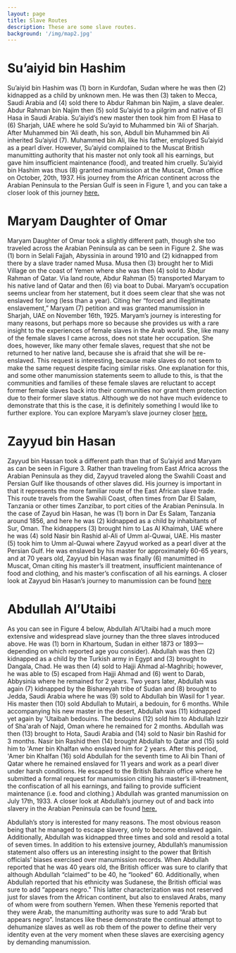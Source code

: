 ```yaml
---
layout: page
title: Slave Routes
description: These are some slave routes.
background: '/img/map2.jpg'
---
```

# Su’aiyid bin Hashim

Su’aiyid bin Hashim was (1) born in Kurdofan, Sudan where he was then (2) kidnapped as a child by unknown men. He was then (3) taken to Mecca, Saudi Arabia and (4) sold there to Abdur Rahman bin Najim, a slave dealer. Abdur Rahman bin Najim then (5) sold Su’aiyid to a pilgrim and native of El Hasa in Saudi Arabia. Su’aiyid’s new master then took him from El Hasa to (6) Sharjah, UAE where he sold Su’ayid to Muhammed bin ‘Ali of Sharjah. After Muhammed bin ‘Ali death, his son, Abdull bin Muhammed bin Ali inherited Su’aiyid (7). Muhammed bin Ali, like his father, employed Su’aiyid as a pearl diver. However, Su’aiyid complained to the Muscat British manumitting authority that his master not only took all his earnings, but gave him insufficient maintenance (food), and treated him cruelly. Su’aiyid bin Hashim was thus (8) granted manumission at the Muscat, Oman office on October, 20th, 1937. His journey from the African continent across the Arabian Peninsula to the Persian Gulf is seen in Figure 1, and you can take a closer look of this journey [here.](https://api.mapbox.com/styles/v1/galshaif/cjt7odym02ddr1fmkeafi6wb9.html?fresh=true&title=true&access_token=pk.eyJ1IjoiZ2Fsc2hhaWYiLCJhIjoiY2pyaDFjMjl5MWgyYzQ5cXF2d3VlaWpjYiJ9.OEhQEgL1Bk34MgfDwHs5eQ#3.3/0.000000/0.000000/0)


# Maryam Daughter of Omar

Maryam Daughter of Omar took a slightly different path, though she too traveled across the Arabian Peninsula as can be seen in Figure 2. She was (1) born in Selali Fajjah, Abyssinia in around 1910 and (2) kidnapped from there by a slave trader named Musa. Musa then (3) brought her to Midi Village on the coast of Yemen where she was then (4) sold to Abdur Rahman of Qatar. Via land route, Abdur Rahman (5) transported Maryam to his native land of Qatar and then (6) via boat to Dubai. Maryam’s occupation seems unclear from her statement, but it does seem clear that she was not enslaved for long (less than a year). Citing her “forced and illegitimate enslavement,” Maryam (7) petition and was granted manumission in Sharjah, UAE on November 16th, 1925. Maryam’s journey is interesting for many reasons, but perhaps more so because she provides us with a rare insight to the experiences of female slaves in the Arab world. She, like many of the female slaves I came across, does not state her occupation. She does, however, like many other female slaves, request that she not be returned to her native land, because she is afraid that she will be re-enslaved. This request is interesting, because male slaves do not seem to make the same request despite facing similar risks. One explanation for this, and some other manumission statements seem to allude to this, is that the communities and families of these female slaves are reluctant to accept former female slaves back into their communities nor grant them protection due to their former slave status. Although we do not have much evidence to demonstrate that this is the case, it is definitely something I would like to further explore. You can explore Maryam’s slave journey closer [here.](https://api.mapbox.com/styles/v1/galshaif/cjt7of1cn04wx1fo8sht9vypc.html?fresh=true&title=true&access_token=pk.eyJ1IjoiZ2Fsc2hhaWYiLCJhIjoiY2pyaDFjMjl5MWgyYzQ5cXF2d3VlaWpjYiJ9.OEhQEgL1Bk34MgfDwHs5eQ#3.3/0.000000/0.000000/0)

# Zayyud bin Hasan

Zayyud bin Hassan took a different path than that of Su’aiyid and Maryam as can be seen in Figure 3. Rather than traveling from East Africa across the Arabian Peninsula as they did, Zayyud traveled along the Swahili Coast and Persian Gulf like thousands of other slaves did. His journey is important in that it represents the more familiar route of the East African slave trade. This route travels from the Swahili Coast, often times from Dar El Salam, Tanzania or other times Zanzibar, to port cities of the Arabian Peninsula. In the case of Zayud bin Hasan, he was (1) born in Dar Es Salam, Tanzania  around 1856, and here he was (2) kidnapped as a child by inhabitants of Sur, Oman. The kidnappers (3) brought him to Las Al Khaimah, UAE where he was (4) sold Nasir bin Rashid al-Ali of Umm al-Quwai, UAE. His master (5) took him to Umm al-Quwai where Zayyud worked as a pearl diver at the Persian Gulf. He was enslaved by his master for approximately 60-65 years, and at 70 years old, Zayyud bin Hasan was finally (6) manumitted in Muscat, Oman citing his master’s ill treatment, insufficient maintenance of food and clothing, and his master’s confiscation of all his earnings. A closer look at Zayyud bin Hasan’s journey to manumission can be found  [here](https://api.mapbox.com/styles/v1/galshaif/cjt7obhlc1gm91ft20g28i0m1.html?fresh=true&title=true&access_token=pk.eyJ1IjoiZ2Fsc2hhaWYiLCJhIjoiY2pyaDFjMjl5MWgyYzQ5cXF2d3VlaWpjYiJ9.OEhQEgL1Bk34MgfDwHs5eQ#3.3/0.000000/0.000000/0)


# Abdullah Al’Utaibi

As you can see in Figure 4 below, Abdullah Al’Utaibi had a much more extensive and widespread slave journey than the three slaves introduced above. He was (1) born in Khartoum, Sudan in either 1873 or 1893—depending on which reported age you consider). Abdullah was then (2) kidnapped as a child by the Turkish army in Egypt and (3) brought to Dangala, Chad. He was then (4) sold to Hajji Ahmad al-Maghribi; however, he was able to (5) escaped from Hajji Ahmad and (6) went to Darab, Abbysinia where he remained for 2 years. Two years later, Abdullah was again (7) kidnapped by the Bishareyah tribe of Sudan and (8) brought to Jedda, Saudi Arabia where he was (9) sold to Abdullah bin Wasil for 1 year. His master then (10) sold Abdullah to Mutairi, a bedouin, for 6 months. While accompanying his new master in the desert, Abdullah was (11) kidnapped yet again by 'Utaibah bedouins. The bedouins (12) sold him to Abdullah Izzir of Sha'arah of Najd, Oman where he remained for 2 months. Abdullah was then (13) brought to Hota, Saudi Arabia and (14) sold to Nasir bin Rashid for 3 months. Nasir bin Rashid then (14)  brought Abdullah to Qatar and (15) sold him to 'Amer bin Khalfan who enslaved him for 2 years. After this period, 'Amer bin Khalfan (16) sold Abdullah for the seventh time to Ali bin Thani of Qatar where he remained enslaved for 11 years and work as a pearl diver under harsh conditions. He escaped to the British Bahrain office where he submitted a formal request for manumission citing his master’s ill-treatment, the confiscation of all his earnings, and failing to provide sufficient maintenance (i.e. food and clothing.) Abdullah was granted manumission on July 17th, 1933. A closer look at Abdullah’s journey out of and back into slavery in the Arabian Peninsula can be found [here.](https://api.mapbox.com/styles/v1/galshaif/cjt7oh6zo6ohk1fr0qcoplu64.html?fresh=true&title=true&access_token=pk.eyJ1IjoiZ2Fsc2hhaWYiLCJhIjoiY2pyaDFjMjl5MWgyYzQ5cXF2d3VlaWpjYiJ9.OEhQEgL1Bk34MgfDwHs5eQ#3.3/0.000000/0.000000/0)

Abdullah’s story is interested for many reasons. The most obvious reason being that he managed to escape slavery, only to become enslaved again. Additionally, Abdullah was  kidnapped three times and sold and resold a total of seven times. In addition to his extensive journey, Abdullah’s manumission statement also offers us an interesting insight to the power that British officials’ biases exercised over manumission records. When Abdullah reported that he was 40 years old, the British officer was sure to clarify that although Abdullah “claimed” to be 40, he “looked” 60. Additionally, when Abdullah reported that his ethnicity was Sudanese, the British official was sure to add “appears negro.” This latter characterization was not reserved just for slaves from the African continent, but also to enslaved Arabs, many of whom were from southern Yemen. When these Yemenis reported that they were Arab, the manumitting authority was sure to add “Arab but appears negro”. Instances like these demonstrate the continual attempt to dehumanize slaves as well as rob them of the power to define their very identity even at the very moment when these slaves are exercising agency by demanding manumission.   
